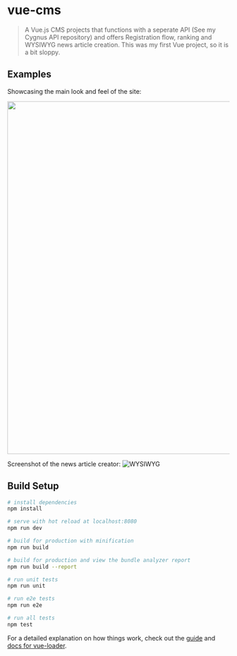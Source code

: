 
# vue-cms

> A Vue.js CMS projects that functions with a seperate API (See my Cygnus API repository) and offers Registration flow, ranking and WYSIWYG news article creation. This was my first Vue project, so it is a bit sloppy.
> 

## Examples
Showcasing the main look and feel of the site:

<img src="https://github.com/kvoeten/VueMS/blob/master/preview/vuems.gif?raw=true" width="800px">

Screenshot of the news article creator:
![WYSIWYG](https://api.kazvoeten.com/image/vuemsedit.png)

## Build Setup

``` bash
# install dependencies
npm install

# serve with hot reload at localhost:8080
npm run dev

# build for production with minification
npm run build

# build for production and view the bundle analyzer report
npm run build --report

# run unit tests
npm run unit

# run e2e tests
npm run e2e

# run all tests
npm test
```

For a detailed explanation on how things work, check out the [guide](http://vuejs-templates.github.io/webpack/) and [docs for vue-loader](http://vuejs.github.io/vue-loader).
